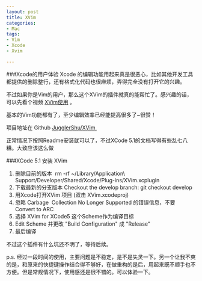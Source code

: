 ```yaml
---
layout: post
title: XVim
categories:
- Mac
tags:
- Vim
- Xcode
- Xvim

---
```

###Xcode的用户体验
Xcode 的编辑功能用起来真是很恶心，比如其他开发工具都提供的删除整行，还有格式化代码也很麻烦，弄得完全没有打开它的兴趣。

<p>不过如果你是Vim的用户，那么这个XVim的插件就真的能帮忙了。感兴趣的话，可以先看个视频 <a href="http://v.youku.com/v_show/id_XNzA3ODU0Nzgw.html" target="_blank">XVim使用</a> 。</p>
<p>基本的Vim功能都有了，至少编辑效率已经能提高很多了~很赞！</p>

项目地址在 Github <a title="XVim" href="https://github.com/JugglerShu/XVim" target="_blank">JugglerShu/XVim </a> 

正常情况下按照Readme安装就可以了，不过XCode 5.1的文档写得有些乱七八糟。大致应该这么做

###XCode 5.1 安装 XVim
1. 删除目前的版本  rm -rf ~/Library/Application\ Support/Developer/Shared/Xcode/Plug-ins/XVim.xcplugin
2. 下载最新的分支版本 Checkout the develop branch: git checkout develop
3. 用Xcode打开XVim 项目 (双击 XVim.xcodeproj)
4. 忽略 Carbage  Collection No Longer Supported 的错误信息，不要 Convert to ARC
5. 选择 XVim for XCode5 这个Scheme作为编译目标
6. Edit Scheme 并更改 "Build Configuration" 成 "Release"
7. 最后编译

不过这个插件有什么坑还不明了，等待后续。

p.s.
经过一段时间的使用，主要问题是不稳定，是不是失灵一下。另一个让我不爽的是，和原来的快捷键操作结合得不够好，在做重构的是后，用起来既不顺手也不方便。但是常规情况下，使用感还是很不错的。可以体验一下。